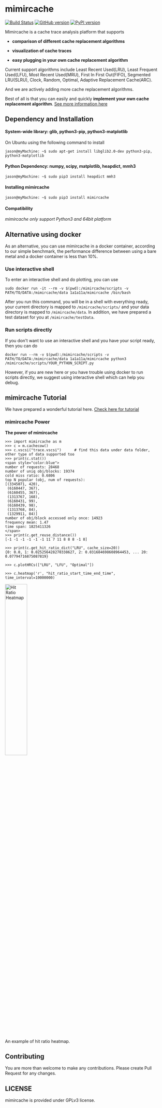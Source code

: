 mimircache
==========

[![Build Status](https://travis-ci.org/1a1a11a/mimircache.svg?branch=master)](https://travis-ci.org/1a1a11a/mimircache)
[![GitHub version](https://badge.fury.io/gh/1a1a11a%2Fmimircache.svg)](https://badge.fury.io/gh/1a1a11a%2Fmimircache)
[![PyPI version](https://badge.fury.io/py/mimirCache.svg)](https://badge.fury.io/py/mimirCache)

Mimircache is a cache trace analysis platform that supports

-   **comparison of different cache replacement algorithms**

-   **visualization of cache traces**

-   **easy plugging in your own cache replacement algorithm**


Current support algorithms include Least Recent Used(LRU), Least Frequent
Used(LFU), Most Recent Used(MRU), First In First Out(FIFO), Segmented LRU(SLRU),
Clock, Random, Optimal, Adaptive Replacement Cache(ARC).

And we are actively adding more cache replacement algorithms.

Best of all is that you can easily and quickly **implement your own cache
replacement algorithm**. [See more information here](http://mimircache.info)
 

Dependency and Installation
---------------------------

#### System-wide library: glib, python3-pip, python3-matplotlib

On Ubuntu using the following command to install

~~~~~~~~~~~~~~~~~~~~~~~~~~~~~~~~~~~~~~~~~~~~~~~~~~~~~~~~~~~~~~~~~~~~~~~~~~~~~~~~
jason@myMachine: ~$ sudo apt-get install libglib2.0-dev python3-pip, python3-matplotlib 
~~~~~~~~~~~~~~~~~~~~~~~~~~~~~~~~~~~~~~~~~~~~~~~~~~~~~~~~~~~~~~~~~~~~~~~~~~~~~~~~

#### Python Dependency: numpy, scipy, matplotlib, heapdict, mmh3

~~~~~~~~~~~~~~~~~~~~~~~~~~~~~~~~~~~~~~~~~~~~~~~~~~~~~~~~~~~~~~~~~~~~~~~~~~~~~~~~
jason@myMachine: ~$ sudo pip3 install heapdict mmh3
~~~~~~~~~~~~~~~~~~~~~~~~~~~~~~~~~~~~~~~~~~~~~~~~~~~~~~~~~~~~~~~~~~~~~~~~~~~~~~~~

#### Installing mimircache 

~~~~~~~~~~~~~~~~~~~~~~~~~~~~~~~~~~~~~~~~~~~~~~~~~~~~~~~~~~~~~~~~~~~~~~~~~~~~~~~~
jason@myMachine: ~$ sudo pip3 install mimircache
~~~~~~~~~~~~~~~~~~~~~~~~~~~~~~~~~~~~~~~~~~~~~~~~~~~~~~~~~~~~~~~~~~~~~~~~~~~~~~~~

#### Compatibility

*mimircache only support Python3 and 64bit platform*
 

Alternative using docker
------------------------

As an alternative, you can use mimircache in a docker container, according to our simple benchmark, the performance difference between using a bare metal and a docker container is less than 10%.

### Use interactive shell

To enter an interactive shell and do plotting, you can use

~~~~~~~~~~~~~~~~~~~~~~~~~~~~~~~~~~~~~~~~~~~~~~~~~~~~~~~~~~~~~~~~~~~~~~~~~~~~~~~~
sudo docker run -it --rm -v $(pwd):/mimircache/scripts -v PATH/TO/DATA:/mimircache/data 1a1a11a/mimircache /bin/bash
~~~~~~~~~~~~~~~~~~~~~~~~~~~~~~~~~~~~~~~~~~~~~~~~~~~~~~~~~~~~~~~~~~~~~~~~~~~~~~~~

After you run this command, you will be in a shell with everything ready, your
current directory is mapped to `/mimircache/scripts/` and your data directory is
mapped to `/mimircache/data`. In addition, we have prepared a test dataset for
you at `/mimircache/testData`.
 

### Run scripts directly

If you don't want to use an interactive shell and you have your script ready,
then you can do

~~~~~~~~~~~~~~~~~~~~~~~~~~~~~~~~~~~~~~~~~~~~~~~~~~~~~~~~~~~~~~~~~~~~~~~~~~~~~~~~
docker run --rm -v $(pwd):/mimircache/scripts -v PATH/TO/DATA:/mimircache/data 1a1a11a/mimircache python3 /mimircache/scripts/YOUR_PYTHON_SCRIPT.py 
~~~~~~~~~~~~~~~~~~~~~~~~~~~~~~~~~~~~~~~~~~~~~~~~~~~~~~~~~~~~~~~~~~~~~~~~~~~~~~~~

However, if you are new here or you have trouble using docker to run scripts
directly, we suggest using interactive shell which can help you debug.
 

mimircache Tutorial
-------------------

We have prepared a wonderful tutorial here. [Check here for tutorial](http://mimircacheemory.readthedocs.io)

### mimircache Power

**The power of mimircache**

~~~~~~~~~~~~~~~~~~~~~~~~~~~~~~~~~~~~~~~~~~~~~~~~~~~~~~~~~~~~~~~~~~~~~~~~~~~~~~~~
>>> import mimircache as m
>>> c = m.cachecow()
>>> c.vscsi("trace.vscsi")      # find this data under data folder, other type of data supported too
>>> print(c.stat())
<span style="color:blue">
number of requests: 28468
number of uniq obj/blocks: 19374
cold miss ratio: 0.6806
top N popular (obj, num of requests): 
[(3345071, 420),
 (6160447, 367),
 (6160455, 367),
 (1313767, 168),
 (6160431, 99),
 (6160439, 98),
 (1313768, 84),
 (1329911, 84)]
number of obj/block accessed only once: 14923
frequency mean: 1.47
time span: 1825411326
</span>
>>> print(c.get_reuse_distance())
[-1 -1 -1 -1 -1 -1 11 7 11 8 8 8 -1 8]

>>> print(c.get_hit_ratio_dict("LRU", cache_size=20))
{0: 0.0, 1: 0.025256428270338627, 2: 0.031684698608964453, ... 20: 0.07794716875087819}

>>> c.plotHRCs(["LRU", "LFU", "Optimal"])

>>> c.heatmap('r', "hit_ratio_start_time_end_time", time_interval=10000000)
~~~~~~~~~~~~~~~~~~~~~~~~~~~~~~~~~~~~~~~~~~~~~~~~~~~~~~~~~~~~~~~~~~~~~~~~~~~~~~~~

<img src="https://github.com/1a1a11a/mimircache/blob/develop/docs/images/example_heatmap.png" alt="Hit Ratio Heatmap" width="38%">

An example of hit ratio heatmap.


Contributing
------------
You are more than welcome to make any contributions. Please create Pull Request for any changes.

LICENSE
------- 
mimircache is provided under GPLv3 license.